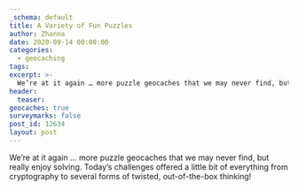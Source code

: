 ```yaml
---
_schema: default
title: A Variety of Fun Puzzles
author: Zhanna
date: 2020-09-14 00:00:00
categories:
  - geocaching
tags:
excerpt: >-
  We’re at it again … more puzzle geocaches that we may never find, but really enjoy solving. Today’s challenges offered a little bit of everything from cryptography to several forms of twisted, out-of-the-box thinking!
header:
  teaser:
geocaches: true
surveymarks: false
post_id: 12634
layout: post
---
```

We’re at it again … more puzzle geocaches that we may never find, but really enjoy solving. Today’s challenges offered a little bit of everything from cryptography to several forms of twisted, out-of-the-box thinking!

